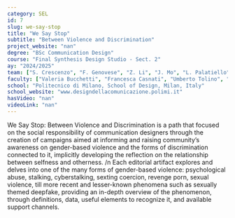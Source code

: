 ```yaml
---
category: SEL
id: 7
slug: we-say-stop
title: "We Say Stop"
subtitle: "Between Violence and Discrimination"
project_website: "nan"
degree: "BSc Communication Design"
course: "Final Synthesis Design Studio - Sect. 2"
ay: "2024/2025"
team: ["S. Crescenzo", "F. Genovese", "Z. Li", "J. Mo", "L. Palatiello", "S. Xu", "G. Caselli", "J. S. Colzani", "G. Garbelli", "M. Nichilo", "J. Simon", "M. Canevari", "M. Caspani", "E. Guerra", "C. Poltresi", "M. Terraneo", "M. Figini", "A. Gaffuri", "T. Perniola", "S. Solombrino", "B. C. Zani", "D. Bellassai", "M. Brighel", "A. D’Amato", "C. Marinelli", "J. Silva Ribeiro", "D. Arzano", "T. A. Cipolato", "N. Hu", "M. Loda", "C. Tonini", "M. Ferrenti", "G. E. Girardi", "L. Maccherone", "M. Nenna", "N. Paravar", "M. Tremolada", "K. Claudio", "M. Ferrini", "M. Mercorillo", "P. Savarese", "J. Torres Alemany", "G. Ferretti", "A. Marsili", "B. Nati", "M. Sanguineti", "L. Toniazzo", "S. Dutchina", "L. Grimelli", "T. Patrini", "G. Rinaldo", "G. Scherini", "M. D’Ettorre", "A. Frizzarin", "C. Gallio", "R. Mandelli", "C. Sportoletti", "L. De Bortoli", "G. Di Bella", "C. G. Iorlano", "G. Lo Manto", "S. Mattiolo", "D. Rezza."]
faculty: ["Valeria Bucchetti", "Francesca Casnati", "Umberto Tolino", "Pamela Visconti"]
school: "Politecnico di Milano, School of Design, Milan, Italy"
school_website: "www.designdellacomunicazione.polimi.it"
hasVideo: "nan"
videoLink: "nan"
---
```


We Say Stop: Between Violence and Discrimination is a path that focused on the social responsibility of communication designers through the creation of campaigns aimed at informing and raising community’s awareness on gender-based violence and the forms of discrimination connected to it, implicitly developing the reflection on the relationship between selfness and otherness. /n Each editorial artifact explores and delves into one of the many forms of gender-based violence: psychological abuse, stalking, cyberstalking, sexting coercion, revenge porn, sexual violence, till more recent and lesser-known phenomena such as sexually themed deepfake, providing an in-depth overview of the phenomenon, through definitions, data, useful elements to recognize it, and available support channels.
